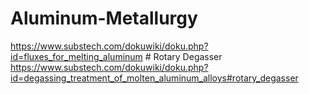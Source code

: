# Aluminum-Metallurgy
https://www.substech.com/dokuwiki/doku.php?id=fluxes_for_melting_aluminum # Rotary Degasser https://www.substech.com/dokuwiki/doku.php?id=degassing_treatment_of_molten_aluminum_alloys#rotary_degasser
